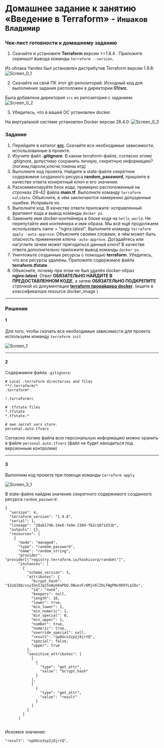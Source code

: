 # Домашнее задание к занятию «Введение в Terraform» - `Иншаков Владимир`

### Чек-лист готовности к домашнему заданию

1. Скачайте и установите **Terraform** версии >=1.8.4 . Приложите скриншот вывода команды ```terraform --version```.

Из облака Yandex был установлен дистрибутив Terraform версии 1.9.8:
![Screen_0_1](https://github.com/MrVanG0gh/ter_homework_01/blob/main/Screenshots/Screenshot_0_1.png)

2. Скачайте на свой ПК этот git-репозиторий. Исходный код для выполнения задания расположен в директории **01/src**.

Была добавлена директория `src` из репозитория с заданием:
![Screen_0_2](https://github.com/MrVanG0gh/ter_homework_01/blob/main/Screenshots/Screenshot_0_2.png)

3. Убедитесь, что в вашей ОС установлен docker.

На виртуальной системе установлен Docker версии 28.4.0:
![Screen_0_3](https://github.com/MrVanG0gh/ter_homework_01/blob/main/Screenshots/Screenshot_0_3.png)


### Задание

1. Перейдите в каталог [**src**](https://github.com/netology-code/ter-homeworks/tree/main/01/src). Скачайте все необходимые зависимости, использованные в проекте. 
2. Изучите файл **.gitignore**. В каком terraform-файле, согласно этому .gitignore, допустимо сохранить личную, секретную информацию?(логины,пароли,ключи,токены итд)
3. Выполните код проекта. Найдите  в state-файле секретное содержимое созданного ресурса **random_password**, пришлите в качестве ответа конкретный ключ и его значение.
4. Раскомментируйте блок кода, примерно расположенный на строчках 29–42 файла **main.tf**.
Выполните команду ```terraform validate```. Объясните, в чём заключаются намеренно допущенные ошибки. Исправьте их.
5. Выполните код. В качестве ответа приложите: исправленный фрагмент кода и вывод команды ```docker ps```.
6. Замените имя docker-контейнера в блоке кода на ```hello_world```. Не перепутайте имя контейнера и имя образа. Мы всё ещё продолжаем использовать name = "nginx:latest". Выполните команду ```terraform apply -auto-approve```.
Объясните своими словами, в чём может быть опасность применения ключа  ```-auto-approve```. Догадайтесь или нагуглите зачем может пригодиться данный ключ? В качестве ответа дополнительно приложите вывод команды ```docker ps```.
7. Уничтожьте созданные ресурсы с помощью **terraform**. Убедитесь, что все ресурсы удалены. Приложите содержимое файла **terraform.tfstate**. 
8. Объясните, почему при этом не был удалён docker-образ **nginx:latest**. Ответ **ОБЯЗАТЕЛЬНО НАЙДИТЕ В ПРЕДОСТАВЛЕННОМ КОДЕ**, а затем **ОБЯЗАТЕЛЬНО ПОДКРЕПИТЕ** строчкой из документации [**terraform провайдера docker**](https://docs.comcloud.xyz/providers/kreuzwerker/docker/latest/docs).  (ищите в классификаторе resource docker_image )

---

### Решение

#### 1

Для того, чтобы скачать все необходимые зависимости для проекта используем команду `terraform init`

![Screen_1](https://github.com/MrVanG0gh/ter_homework_01/blob/main/Screenshots/Screenshot_1.png)

---

#### 2
Содержимое файла `.gitignore`:
```
# Local .terraform directories and files
**/.terraform/*
.terraform*

!.terraformrc

# .tfstate files
*.tfstate
*.tfstate.*

# own secret vars store.
personal.auto.tfvars
```
Согласно логике файла всю персональную информацию можно хранить в файле `personal.auto.tfvars` (файл не будет находиться под версионным контролем)

---
#### 3

Выполним код проекта при помощи команды `terraform apply`

![Screen_3_1](https://github.com/MrVanG0gh/ter_homework_01/blob/main/Screenshots/Screenshot_3_1.png)

В state-файле найдем значение секретного содержимого созданного ресурса `random_password`:

```
{
  "version": 4,
  "terraform_version": "1.9.8",
  "serial": 1,
  "lineage": "28ab1746-24e6-7e9e-210d-f62c1071d31b",
  "outputs": {},
  "resources": [
    {
      "mode": "managed",
      "type": "random_password",
      "name": "random_string",
      "provider": "provider[\"registry.terraform.io/hashicorp/random\"]",
      "instances": [
        {
          "schema_version": 3,
          "attributes": {
            "bcrypt_hash": "$2a$10$cvsyIGnIJq15oAyO4aPbQ.DBuezF/6Mjn6lZbLFWgPNv9DXYLaIOu",
            "id": "none",
            "keepers": null,
            "length": 16,
            "lower": true,
            "min_lower": 1,
            "min_numeric": 1,
            "min_special": 0,
            "min_upper": 1,
            "number": true,
            "numeric": true,
            "override_special": null,
            "result": "opOUco3zp2j8jrtQ",
            "special": false,
            "upper": true
          },
          "sensitive_attributes": [
            [
              {
                "type": "get_attr",
                "value": "bcrypt_hash"
              }
            ],
            [
              {
                "type": "get_attr",
                "value": "result"
              }
            ]
          ]
        }
      ]


```
Искомое значение:

`"result":
"opOUco3zp2j8jrtQ",`

